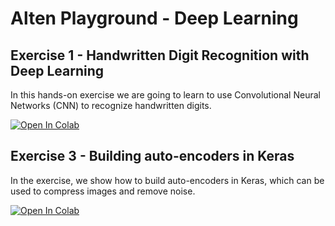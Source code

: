 # Alten Playground - Deep Learning

## Exercise 1 - Handwritten Digit Recognition with Deep Learning
In this hands-on exercise we are going to learn to use Convolutional Neural Networks (CNN) to recognize handwritten digits.

[![Open In Colab](https://colab.research.google.com/assets/colab-badge.svg)](https://colab.research.google.com/github/akalgreadis/deep-learning-playground/blob/master/Digit_Recognition.ipynb)

## Exercise 3 - Building auto-encoders in Keras
In the exercise, we show how to build auto-encoders in Keras, which can be used to compress images and remove noise.

[![Open In Colab](https://colab.research.google.com/assets/colab-badge.svg)](https://colab.research.google.com/github/akalgreadis/deep-learning-playground/blob/master/Building_Autoencoders_in_Keras.ipynb)
